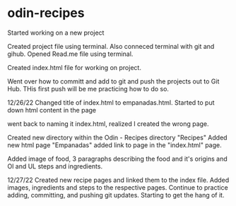 # odin-recipes

Started working on a new project

Created project file using terminal. Also conneced terminal with git and gihub. Opened Read.me file using terminal.

Created index.html file for working on project.

Went over how to committ and add to git and push the projects out to Git Hub. THis first push will be me practicing how to do so.

12/26/22
Changed title of index.html to empanadas.html. Started to put down html content in the page

went back to naming it index.html, realized I created the wrong page.

Created new directory within the Odin - Recipes directory "Recipes"
Added new html page "Empanadas" added link to page in the "index.html" page.

Added image of food, 3 paragraphs describing the food and it's origins and Ol and UL steps and ingredients.

12/27/22
Created new recipe pages and linked them to the index file.
Added images, ingredients and steps to the respective pages.
Continue to practice adding, committing, and pushing git updates. Starting to get the hang of it.
